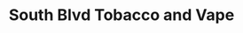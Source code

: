 ---
title: "South Blvd Tobacco and Vape"
url: /charlotte/south-blvd-tobacco-and-vape/
shop: e-cigarette
---